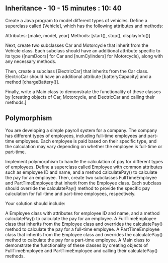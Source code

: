 ## Inheritance - 10  - 15 minutes : 10: 40 

Create a Java program to model different types of vehicles. 
Define a superclass called [Vehicle],
which has the following attributes and methods:

Attributes: [make, model, year]
Methods: [start(), stop(), displayInfo()]

Next, create two subclasses Car and Motorcycle that inherit from the Vehicle class.
Each subclass should have an additional attribute 
specific to its type ([numDoors] for Car and [numCylinders] for Motorcycle), 
along with any necessary methods.

Then, create a subclass [ElectricCar] that inherits from the Car class. 
ElectricCar should have an additional attribute [batteryCapacity] and a method [chargeBattery()].

Finally, write a Main class to demonstrate the functionality of these classes 
by [creating objects of Car, Motorcycle, and ElectricCar and calling their methods.]








## Polymorphism 

You are developing a simple payroll system for a company. The company has different types of employees, including full-time employees and part-time employees. Each employee is paid based on their specific type, and the calculation may vary depending on whether the employee is full-time or part-time.

Implement polymorphism to handle the calculation of pay for different types of employees. Define a superclass called Employee with common attributes such as employee ID and name, and a method calculatePay() to calculate the pay for an employee. Then, create two subclasses FullTimeEmployee and PartTimeEmployee that inherit from the Employee class. Each subclass should override the calculatePay() method to provide the specific pay calculation for full-time and part-time employees, respectively.

Your solution should include:

A Employee class with attributes for employee ID and name, and a method calculatePay() to calculate the pay for an employee.
A FullTimeEmployee class that inherits from the Employee class and overrides the calculatePay() method to calculate the pay for a full-time employee.
A PartTimeEmployee class that inherits from the Employee class and overrides the calculatePay() method to calculate the pay for a part-time employee.
A Main class to demonstrate the functionality of these classes by creating objects of FullTimeEmployee and PartTimeEmployee and calling their calculatePay() methods.


